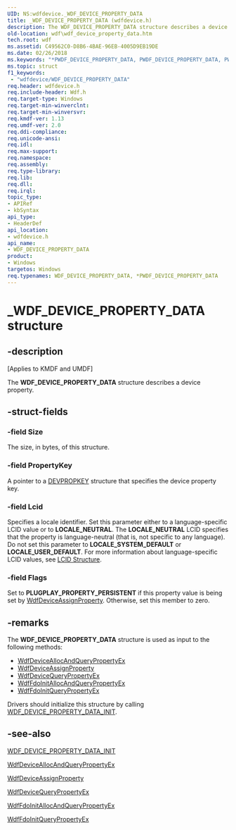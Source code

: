 ```yaml
---
UID: NS:wdfdevice._WDF_DEVICE_PROPERTY_DATA
title: _WDF_DEVICE_PROPERTY_DATA (wdfdevice.h)
description: The WDF_DEVICE_PROPERTY_DATA structure describes a device property.
old-location: wdf\wdf_device_property_data.htm
tech.root: wdf
ms.assetid: C49562C0-D8B6-4BAE-96EB-4005D9EB19DE
ms.date: 02/26/2018
ms.keywords: "*PWDF_DEVICE_PROPERTY_DATA, PWDF_DEVICE_PROPERTY_DATA, PWDF_DEVICE_PROPERTY_DATA structure pointer, WDF_DEVICE_PROPERTY_DATA, WDF_DEVICE_PROPERTY_DATA structure, _WDF_DEVICE_PROPERTY_DATA, wdf.wdf_device_property_data, wdfdevice/PWDF_DEVICE_PROPERTY_DATA, wdfdevice/WDF_DEVICE_PROPERTY_DATA"
ms.topic: struct
f1_keywords:
 - "wdfdevice/WDF_DEVICE_PROPERTY_DATA"
req.header: wdfdevice.h
req.include-header: Wdf.h
req.target-type: Windows
req.target-min-winverclnt: 
req.target-min-winversvr: 
req.kmdf-ver: 1.13
req.umdf-ver: 2.0
req.ddi-compliance: 
req.unicode-ansi: 
req.idl: 
req.max-support: 
req.namespace: 
req.assembly: 
req.type-library: 
req.lib: 
req.dll: 
req.irql: 
topic_type:
- APIRef
- kbSyntax
api_type:
- HeaderDef
api_location:
- wdfdevice.h
api_name:
- WDF_DEVICE_PROPERTY_DATA
product:
- Windows
targetos: Windows
req.typenames: WDF_DEVICE_PROPERTY_DATA, *PWDF_DEVICE_PROPERTY_DATA
---
```


# _WDF_DEVICE_PROPERTY_DATA structure


## -description


<p class="CCE_Message">[Applies to KMDF and UMDF]</p>

The <b>WDF_DEVICE_PROPERTY_DATA</b> structure describes a device property.


## -struct-fields




### -field Size

The size, in bytes, of this structure.


### -field PropertyKey

A pointer to a <a href="https://docs.microsoft.com/previous-versions/windows/hardware/drivers/dn315031(v=vs.85)">DEVPROPKEY</a> structure that specifies the device 
    property key.


### -field Lcid

Specifies a locale identifier. Set this parameter either to a language-specific LCID value or to <b>LOCALE_NEUTRAL</b>. The <b>LOCALE_NEUTRAL</b> LCID specifies that the property is language-neutral (that is, not specific to any language). Do not set this parameter to <b>LOCALE_SYSTEM_DEFAULT</b> or <b>LOCALE_USER_DEFAULT</b>. For more information about language-specific LCID values, see <a href="https://docs.microsoft.com/openspecs/windows_protocols/ms-lcid/63d3d639-7fd2-4afb-abbe-0d5b5551eef8">LCID Structure</a>.


### -field Flags

Set to  <b>PLUGPLAY_PROPERTY_PERSISTENT</b> if this property value is being set by <a href="https://docs.microsoft.com/windows-hardware/drivers/ddi/content/wdfdevice/nf-wdfdevice-wdfdeviceassignproperty">WdfDeviceAssignProperty</a>. Otherwise, set this member to zero.


## -remarks



The <b>WDF_DEVICE_PROPERTY_DATA</b> structure is used as input to the following methods:

<ul>
<li>
<a href="https://docs.microsoft.com/windows-hardware/drivers/ddi/content/wdfdevice/nf-wdfdevice-wdfdeviceallocandquerypropertyex">WdfDeviceAllocAndQueryPropertyEx</a>
</li>
<li>
<a href="https://docs.microsoft.com/windows-hardware/drivers/ddi/content/wdfdevice/nf-wdfdevice-wdfdeviceassignproperty">WdfDeviceAssignProperty</a>
</li>
<li>
<a href="https://docs.microsoft.com/windows-hardware/drivers/ddi/content/wdfdevice/nf-wdfdevice-wdfdevicequerypropertyex">WdfDeviceQueryPropertyEx</a>
</li>
<li>
<a href="https://docs.microsoft.com/windows-hardware/drivers/ddi/content/wdffdo/nf-wdffdo-wdffdoinitallocandquerypropertyex">WdfFdoInitAllocAndQueryPropertyEx</a>
</li>
<li>
<a href="https://docs.microsoft.com/windows-hardware/drivers/ddi/content/wdffdo/nf-wdffdo-wdffdoinitquerypropertyex">WdfFdoInitQueryPropertyEx</a>
</li>
</ul>
Drivers should initialize this structure by calling <a href="https://docs.microsoft.com/windows-hardware/drivers/ddi/content/wdfdevice/nf-wdfdevice-wdf_device_property_data_init">WDF_DEVICE_PROPERTY_DATA_INIT</a>.




## -see-also




<a href="https://docs.microsoft.com/windows-hardware/drivers/ddi/content/wdfdevice/nf-wdfdevice-wdf_device_property_data_init">WDF_DEVICE_PROPERTY_DATA_INIT</a>



<a href="https://docs.microsoft.com/windows-hardware/drivers/ddi/content/wdfdevice/nf-wdfdevice-wdfdeviceallocandquerypropertyex">WdfDeviceAllocAndQueryPropertyEx</a>



<a href="https://docs.microsoft.com/windows-hardware/drivers/ddi/content/wdfdevice/nf-wdfdevice-wdfdeviceassignproperty">WdfDeviceAssignProperty</a>



<a href="https://docs.microsoft.com/windows-hardware/drivers/ddi/content/wdfdevice/nf-wdfdevice-wdfdevicequerypropertyex">WdfDeviceQueryPropertyEx</a>



<a href="https://docs.microsoft.com/windows-hardware/drivers/ddi/content/wdffdo/nf-wdffdo-wdffdoinitallocandquerypropertyex">WdfFdoInitAllocAndQueryPropertyEx</a>



<a href="https://docs.microsoft.com/windows-hardware/drivers/ddi/content/wdffdo/nf-wdffdo-wdffdoinitquerypropertyex">WdfFdoInitQueryPropertyEx</a>
 

 

